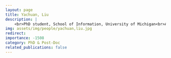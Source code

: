 ```yaml
---
layout: page
title: Yachuan, Liu
description: |
    <br>PhD student, School of Information, University of Michigan<br>Aug 2020 -- Present
img: assets/img/people/yachuan,liu.jpg
redirect: 
importance: -1508
category: PhD & Post-Doc
related_publications: false
---
```

